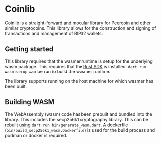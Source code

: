 # Coinlib

Coinlib is a straight-forward and modular library for Peercoin and other similar
cryptocoins. This library allows for the construction and signing of
transactions and management of BIP32 wallets.

## Getting started

This library requires that the wasmer runtime is setup for the underlying wasm
package. This requires that the
[Rust SDK](https://www.rust-lang.org/tools/install) is installed. `dart run
wasm:setup` can be run to build the wasmer runtime.

The library supports running on the host machine for which wasmer has been
built.

## Building WASM

The WebAssembly (wasm) code has been prebuilt and bundled into the library. This
includes the secp256k1 cryptography library. This can be rebuilt using `dart run
bin/generate_wasm.dart`. A dockerfile (`bin/build_secp256k1_wasm.Dockerfile`) is
used for the build process and podman or docker is required.

